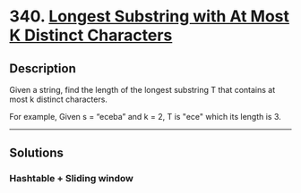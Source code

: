 # 340. [Longest Substring with At Most K Distinct Characters](https://leetcode.com/problems/longest-substring-with-at-most-k-distinct-characters/)

## Description
Given a string, find the length of the longest substring T that contains at most k distinct characters.

For example, Given s = “eceba” and k = 2,
T is "ece" which its length is 3.

******
## Solutions
### Hashtable  + Sliding window
